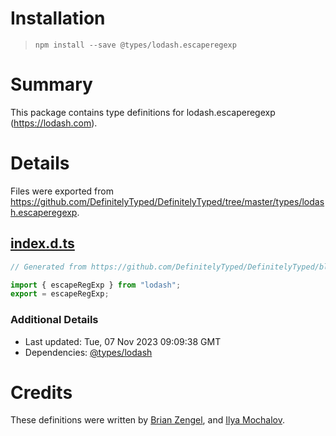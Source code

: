 # Installation
> `npm install --save @types/lodash.escaperegexp`

# Summary
This package contains type definitions for lodash.escaperegexp (https://lodash.com).

# Details
Files were exported from https://github.com/DefinitelyTyped/DefinitelyTyped/tree/master/types/lodash.escaperegexp.
## [index.d.ts](https://github.com/DefinitelyTyped/DefinitelyTyped/tree/master/types/lodash.escaperegexp/index.d.ts)
````ts
// Generated from https://github.com/DefinitelyTyped/DefinitelyTyped/blob/master/types/lodash/scripts/generate-modules.ts

import { escapeRegExp } from "lodash";
export = escapeRegExp;

````

### Additional Details
 * Last updated: Tue, 07 Nov 2023 09:09:38 GMT
 * Dependencies: [@types/lodash](https://npmjs.com/package/@types/lodash)

# Credits
These definitions were written by [Brian Zengel](https://github.com/bczengel), and [Ilya Mochalov](https://github.com/chrootsu).
